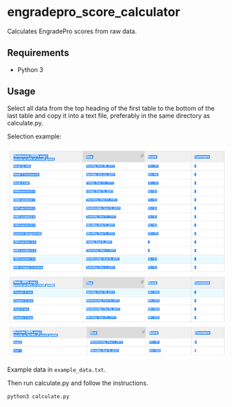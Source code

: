 # engradepro_score_calculator
Calculates EngradePro scores from raw data.

## Requirements
* Python 3

## Usage
Select all data from the top heading of the first table to the bottom of the last table and copy it into a text file, preferably in the same directory as calculate.py.

Selection example:

<img src="screenshot.png" width="600"/>

Example data in ```example_data.txt```.

Then run calculate.py and follow the instructions.

``` bash
python3 calculate.py
```
